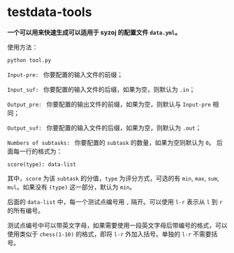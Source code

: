 # testdata-tools

**一个可以用来快速生成可以适用于 syzoj 的配置文件 `data.yml`。**

使用方法：

```sh
python tool.py
```

`Input-pre: ` 你要配置的输入文件的前缀；

`Input_suf: ` 你要配置的输入文件的后缀，如果为空，则默认为 `.in`；

`Output_pre: ` 你要配置的输出文件的前缀，如果为空，则默认与 `Input-pre` 相同；

`Output_suf: ` 你要配置的输入文件的后缀，如果为空，则默认为 `.out`；

`Numbers of subtasks: ` 你要配置的 `subtask` 的数量，如果为空则默认为 `0`。
后面每一行的格式为：

```plain
score(type): data-list
```

其中，`score` 为该 `subtask` 的分值，`type` 为评分方式，可选的有 `min`, `max`, `sum`, `mul`。如果没有 `(type)` 这一部分，默认为 `min`。

后面的 `data-list` 中，每一个测试点编号用 `,` 隔开。可以使用 `l-r` 表示从 `l` 到 `r` 的所有编号。

测试点编号中可以带英文字母，如果需要使用一段英文字母后带编号的格式，可以使用类似于 `chess(1-10)` 的格式，即将 `l-r` 外加入括号。单独的 `l-r` 不需要括号。

